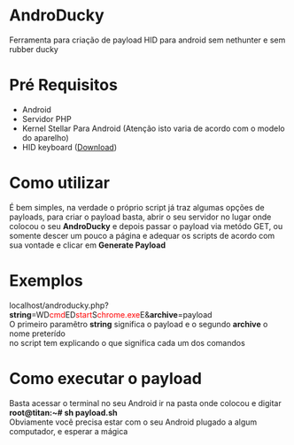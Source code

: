 # AndroDucky
Ferramenta para criação de payload HID para android sem nethunter e sem rubber ducky
# Pré Requisitos
<ul>
<li>Android</li>
<li>Servidor PHP</li>
<li>Kernel Stellar Para Android (Atenção isto varia de acordo com o modelo do aparelho)</li>
<li>HID keyboard (<a target='_blank' href='https://github.com/pelya/android-keyboard-gadget/tree/master/hid-gadget-test'>Download</a>)</li>
</ul>
<h1>Como utilizar</h1>
<p>É bem simples, na verdade o próprio script já traz algumas opções de payloads, para criar o payload
basta, abrir o seu servidor no lugar onde colocou o seu <b>AndroDucky</b> e depois passar o payload
via metódo GET, ou somente descer um pouco a página e adequar os scripts de acordo com sua vontade
e clicar em <b>Generate Payload</b></p>
<h1>Exemplos</h1>
<p>localhost/androducky.php?<b>string</b>=WD<font color="red">cmd</font>ED<font color="red">start</font>S<font color="red">chrome.exe</font>E&<b>archive</b>=payload<br>
O primeiro paramêtro <b>string</b> significa o payload e o segundo <b>archive</b> o nome preterído<br>
no script tem explicando o que significa cada um dos comandos
</p>
<h1>Como executar o payload</h1>
<p>Basta acessar o terminal no seu Android ir na pasta onde colocou e digitar<br>
<b>root@titan:~# sh payload.sh</b><br>
Obviamente você precisa estar com o seu Android plugado a algum computador, e esperar a mágica<br>
</p>
